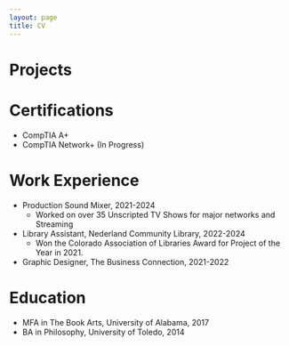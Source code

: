 ```yaml
---
layout: page
title: CV
--- 
```

# Projects



# Certifications
- CompTIA A+
- CompTIA Network+ (In Progress)


# Work Experience
- Production Sound Mixer, 2021-2024
    - Worked on over 35 Unscripted TV Shows for major networks and Streaming
- Library Assistant, Nederland Community Library, 2022-2024
    - Won the Colorado Association of Libraries Award for Project of the Year in 2021.
- Graphic Designer, The Business Connection, 2021-2022


# Education
- MFA in The Book Arts, University of Alabama, 2017
- BA in Philosophy, University of Toledo, 2014

